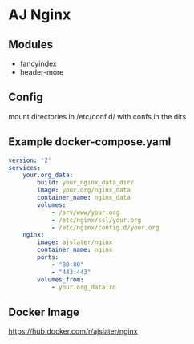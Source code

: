 # AJ Nginx

## Modules
* fancyindex
* header-more

## Config
mount directories in /etc/conf.d/ with confs in the dirs

## Example docker-compose.yaml
```yaml
version: '2'
services:
    your.org_data:
        build: your_nginx_data_dir/
        image: your.org/nginx_data
        container_name: nginx_data
        volumes:
            - /srv/www/your.org
            - /etc/nginx/ssl/your.org
            - /etc/nginx/config.d/your.org
    nginx:
        image: ajslater/nginx
        container_name: nginx
        ports:
            - "80:80"
            - "443:443"
        volumes_from:
            - your.org_data:ro
```

## Docker Image
https://hub.docker.com/r/ajslater/nginx
